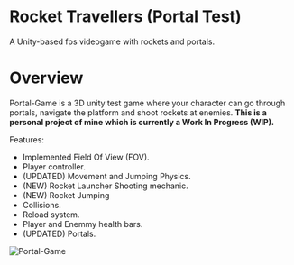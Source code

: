 # Rocket Travellers (Portal Test)
A Unity-based fps videogame with rockets and portals.

# Overview
Portal-Game is a 3D unity test game where your character can go through portals, navigate the platform and shoot rockets at enemies.
**This is a personal project of mine which is currently a Work In Progress (WIP).**

Features:
- Implemented Field Of View (FOV).
- Player controller.
- (UPDATED) Movement and Jumping Physics.
- (NEW) Rocket Launcher Shooting mechanic.
- (NEW) Rocket Jumping
- Collisions.
- Reload system.
- Player and Enemmy health bars.
- (UPDATED) Portals.

![Portal-Game](https://i.imgur.com/A1LaK1r.png)
